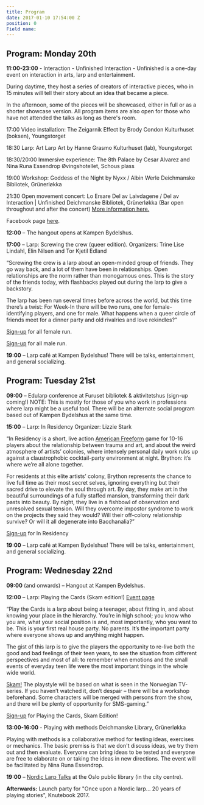 ```yaml
---
title: Program
date: 2017-01-10 17:54:00 Z
position: 0
Field name: 
---
```


## Program: Monday 20th

**11:00-23:00** - Interaction - Unfinished
Interaction - Unfinished is a one-day event on interaction in arts, larp and entertainment.

During daytime, they host a series of creators of interactive pieces, who in 15 minutes will tell their story about an idea that became a piece. 

In the afternoon, some of the pieces will be showcased, either in full or as a shorter showcase version. All program items are also open for those who have not attended the talks as long as there's room.

17:00	Video installation: The Zeigarnik Effect by Brody Condon
	Kulturhuset (boksen), Youngstorget

18:30	Larp: Art Larp Art by Hanne Grasmo
	Kulturhuset (lab), Youngstorget

18:30/20:00	Immersive experience: The 8th Palace by Cesar Alvarez and Nina Runa Essendrop
	Øvingshotellet, Schous plass

19:00	Workshop: Goddess of the Night by Nyxx / Albin Werle
	Deichmanske Bibliotek, Grünerløkka

21:30	Open movement concert: Lo Ersare
	Del av Laivdagene / Del av Interaction | Unfinished
	Deichmanske Bibliotek, Grünerløkka
	(Bar open throughout and after the concert)
[More information here.](http://knutepunkt.org/week/interaction-unfinished/)

Facebook page [here](https://www.facebook.com/events/463324170722158/?active_tab=about).

**12:00** – The hangout opens at Kampen Bydelshus.


**17:00** – Larp: Screwing the crew (queer edition).
Organizers: Trine Lise Lindahl, Elin Nilsen and Tor Kjetil Edland

“Screwing the crew is a larp about an open-minded group of friends. They go way back, and a lot of them have been in relationships. Open relationships are the norm rather than monogamous ones. This is the story of the friends today, with flashbacks played out during the larp to give a backstory.

The larp has been run several times before across the world, but this time there’s a twist: For Week-In there will be two runs, one for female-identifying players, and one for male. What happens when a queer circle of friends meet for a dinner party and old rivalries and love rekindles?”

[Sign-up](https://docs.google.com/forms/d/e/1FAIpQLSekSH2G9MdxzMSLIYs2tQICYAhrKNe5P0GFZbIrdKLagejKQw/viewform) for all female run.

[Sign-up](https://docs.google.com/forms/d/e/1FAIpQLSeiMmIlMcZNOjnOee3fI2BVZ-FopLw5ES4ly2rVcngYQqTBcg/viewform) for all male run.

**19:00** – Larp café at Kampen Bydelshus! There will be talks, entertainment, and general socializing.



## Program: Tuesday 21st


**09:00** – Edularp conference at Furuset bibliotek & aktivitetshus
(sign-up coming!) NOTE: This is mostly for those of you who work in professions where larp might be a useful tool. There will be an alternate social program based out of Kampen Bydelshus at the same time.


**15:00** – Larp: In Residency
Organizer: Lizzie Stark

“In Residency is a short, live action [American Freeform](http://leavingmundania.com/2013/11/18/introducing-american-freeform/) game for 10-16 players about the relationship between trauma and art, and about the weird atmosphere of artists’ colonies, where intensely personal daily work rubs up against a claustrophobic cocktail-party environment at night. Brython: it’s where we’re all alone together.

For residents at this elite artists’ colony, Brython represents the chance to live full time as their most secret selves, ignoring everything but their sacred drive to elevate the soul through art. By day, they make art in the beautiful surroundings of a fully staffed mansion, transforming their dark pasts into beauty. By night, they live in a fishbowl of observation and unresolved sexual tension. Will they overcome impostor syndrome to work on the projects they said they would? Will their off-colony relationship survive? Or will it all degenerate into Bacchanalia?”

[Sign-up](https://docs.google.com/forms/d/e/1FAIpQLSfUbYJpXrc_U5f2FrNrIeseURXX67EEdwaT9OndEukuWSbGxQ/viewform?c=0&w=1)
 for In Residency



**19:00** – Larp café at Kampen Bydelshus! There will be talks, entertainment, and general socializing.



## Program: Wednesday 22nd

**09:00** (and onwards) – Hangout at Kampen Bydelshus.


**12:00** – Larp: Playing the Cards (Skam edition!) [Event page](https://www.facebook.com/events/923617007774135/)

“Play the Cards is a larp about being a teenager, about fitting in, and about knowing your place in the hierarchy. You’re in high school; you know who you are, what your social position is and, most importantly, who you want to be. This is your first real house party. No parents. It’s the important party where everyone shows up and anything might happen.

The gist of this larp is to give the players the opportunity to re-live both the good and bad feelings of their teen years, to see the situation from different perspectives and most of all: to remember when emotions and the small events of everyday teen life were the most important things in the whole wide world.

[Skam!](http://skam.p3.no/) The playstyle will be based on what is seen in the Norwegian TV-series. If you haven’t watched it, don’t despair – there will be a workshop beforehand. Some characters will be merged with persons from the show, and there will be plenty of opportunity for SMS-gaming.”


[Sign-up](https://docs.google.com/forms/d/e/1FAIpQLSftbwjfJLtJQEUTlNthtzeWhq3eG-uegjZkFskncCdVdhWtRA/viewform?c=0&w=1) for Playing the Cards, Skam Edition!



**13:00-16:00** - Playing with methods
Deichmanske Library, Grünerløkka

Playing with methods is a collaborative method for testing ideas, exercises or mechanics. The basic premiss is that we don't discuss ideas, we try them out and then evaluate. Everyone can bring ideas to be tested and everyone are free to elaborate on or taking the ideas in new directions. The event will be facilitated by Nina Runa Essendrop.


**19:00** – [Nordic Larp Talks](https://nordiclarp.org/wiki/Nordic_Larp_Talks) at the Oslo public library (in the city centre).


**Afterwards:** Launch party for "Once upon a Nordic larp... 20 years of playing stories", Knutebook 2017.

